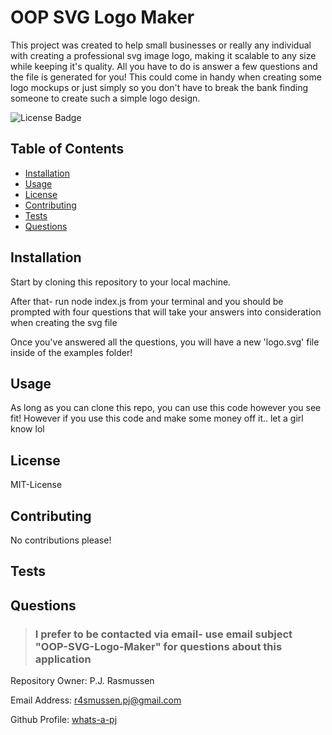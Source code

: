 # OOP SVG Logo Maker
This project was created to help small businesses or really any individual with creating a professional svg image logo, making it scalable to any size while keeping it's quality. All you have to do is answer a few questions and the file is generated for you! This could come in handy when creating some logo mockups or just simply so you don't have to break the bank finding someone to create such a simple logo design.

![License Badge](https://img.shields.io/badge/MIT-License-purple)

## Table of Contents
* [Installation](#installation)
* [Usage](#usage)
* [License](#license)
* [Contributing](#contributing)
* [Tests](#tests)
* [Questions](#questions)

## Installation
Start by cloning this repository to your local machine.

After that- run node index.js from your terminal and you should be prompted with four questions that will take your answers into consideration when creating the svg file

Once you've answered all the questions, you will have a new 'logo.svg' file inside of the examples folder!


## Usage
As long as you can clone this repo, you can use this code however you see fit! However if you use this code and make some money off it.. let a girl know lol


## License
MIT-License

## Contributing
No contributions please!

## Tests


## Questions
> ### I prefer to be contacted via email- use email subject "OOP-SVG-Logo-Maker" for questions about this application
Repository Owner: P.J. Rasmussen 

Email Address: r4smussen.pj@gmail.com 

Github Profile: [whats-a-pj](https://github.com/whats-a-pj) 

        